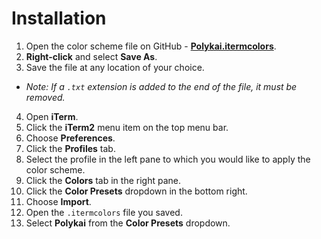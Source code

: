 # Installation

1. Open the color scheme file on GitHub - **[Polykai.itermcolors](https://raw.githubusercontent.com/adamgraham/polykai/master/iTerm2/Polykai.itermcolors)**.
2. **Right-click** and select **Save As**.
3. Save the file at any location of your choice.
 - *Note: If a `.txt` extension is added to the end of the file, it must be removed.*
4. Open **iTerm**.
5. Click the **iTerm2** menu item on the top menu bar.
6. Choose **Preferences**.
7. Click the **Profiles** tab.
8. Select the profile in the left pane to which you would like to apply the color scheme.
9. Click the **Colors** tab in the right pane.
10. Click the **Color Presets** dropdown in the bottom right.
11. Choose **Import**.
12. Open the `.itermcolors` file you saved.
13. Select **Polykai** from the **Color Presets** dropdown.
